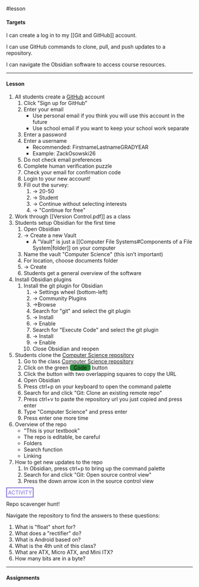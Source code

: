 #lesson

#### Targets
I can create a log in to my [[Git and GitHub]] account.

I can use GitHub commands to clone, pull, and push updates to a repository.

I can navigate the Obsidian software to access course resources.

---
#### Lesson

1. All students create a [GitHub](https://github.com/) account
	1. Click "Sign up for GitHub"
	2. Enter your email
		* Use personal email if you think you will use this account in the future
		* Use school email if you want to keep your school work separate
	3.  Enter a password
	4. Enter a username
		* Recommended: FirstnameLastnameGRADYEAR
		* Example: ZackOsowski26
	5. Do not check email preferences
	6. Complete human verification puzzle
	7. Check your email for confirmation code
	8. Login to your new account!
	9. Fill out the survey:
		1. -> 20-50
		2. -> Student
		3. -> Continue without selecting interests
		4. -> "Continue for free"
2. Work through [[Version Control.pdf]] as a class
3. Students setup Obsidian for the first time
	1. Open Obsidian
	2.  -> Create a new Vault
		* A "Vault" is just a [[Computer File Systems#Components of a File System|folder]] on your computer
	3. Name the vault "Computer Science" (this isn't important)
	4. For location, choose documents folder
	5. -> Create
	6. Students get a general overview of the software
4. Install Obsidian plugins
	1. Install the git plugin for Obsidian
		1. -> Settings wheel (bottom-left)
		2. -> Community Plugins
		3. ->Browse
		4.  Search for "git" and select the git plugin
		5. -> Install
		6. -> Enable 
		7. Search for "Execute Code" and select the git plugin
		8. -> Install
		9. -> Enable
		10. Close Obsidian and reopen
5. Students clone the [Computer Science repository](https://github.com/zackosowski/ComputerScience)
	1. Go to the class [Computer Science repository](https://github.com/zackosowski/ComputerScience)
	2. Click on the green <span style="border-radius:5px; background-color: #238636; padding-left:10px; padding-right: 10px; font-weight: 500 ">Code</span> button
	3. Click the button with two overlapping squares to copy the URL
	4. Open Obsidian
	5. Press ctrl+p on your keyboard to open the command palette
	6. Search for and click "Git: Clone an existing remote repo"
	7. Press ctrl+v to paste the repository url you just copied and press enter
	8. Type "Computer Science" and press enter
	9. Press enter one more time
6. Overview of the repo
	* "This is your textbook"
	* The repo is editable, be careful
	* Folders
	* Search function
	* Linking
7. How to get new updates to the repo
	1. In Obsidian, press ctrl+p to bring up the command palette
	2. Search for and click "Git: Open source control view"
	3. Press the down arrow icon in the source control view


<span style="color: #7b6cd9; border: 2px solid #7b6cd9; padding: 3px">ACTIVITY</span>

Repo scavenger hunt!

Navigate the repository to find the answers to these questions:
1. What is "float" short for?
2. What does a "rectifier" do?
3. What is Android based on?
4. What is the 4th unit of this class?
5. What are ATX, Micro ATX, and Mini ITX?
6. How many bits are in a byte?

---
#### Assignments

